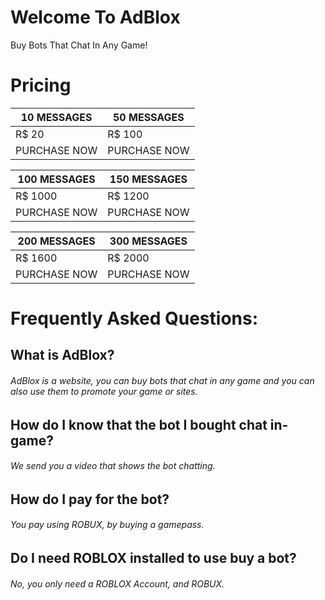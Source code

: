 # Welcome To AdBlox
Buy Bots That Chat In Any Game!
# Pricing

| 10 MESSAGES | 50 MESSAGES |
| ------ | ------ |
| R$ 20 | R$ 100 |
| PURCHASE NOW | PURCHASE NOW |

| 100 MESSAGES | 150 MESSAGES |
| ------ | ------ |
| R$ 1000 | R$ 1200 |
| PURCHASE NOW | PURCHASE NOW |

| 200 MESSAGES | 300 MESSAGES |
| ------ | ------ |
| R$ 1600 | R$ 2000 |
| PURCHASE NOW | PURCHASE NOW |

# Frequently Asked Questions:
## What is AdBlox?
###### AdBlox is a website, you can buy bots that chat in any game and you can also use them to promote your game or sites.
## How do I know that the bot I bought chat in-game?
###### We send you a video that shows the bot chatting.
## How do I pay for the bot?
###### You pay using ROBUX, by buying a gamepass.
## Do I need ROBLOX installed to use buy a bot?
###### No, you only need a ROBLOX Account, and ROBUX.
